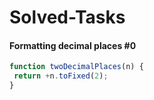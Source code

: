 # Solved-Tasks
#### Formatting decimal places #0
```javascript
function twoDecimalPlaces(n) {
 return +n.toFixed(2);
}


```







